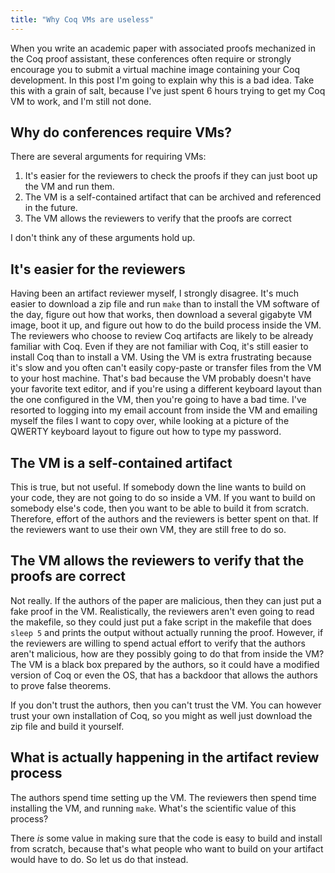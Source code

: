 ```yaml
---
title: "Why Coq VMs are useless"
---
```


When you write an academic paper with associated proofs mechanized in the Coq proof assistant, these conferences often require or strongly encourage you to submit a virtual machine image containing your Coq development. In this post I'm going to explain why this is a bad idea. Take this with a grain of salt, because I've just spent 6 hours trying to get my Coq VM to work, and I'm still not done.

## Why do conferences require VMs?

There are several arguments for requiring VMs:

1. It's easier for the reviewers to check the proofs if they can just boot up the VM and run them.
2. The VM is a self-contained artifact that can be archived and referenced in the future.
3. The VM allows the reviewers to verify that the proofs are correct

I don't think any of these arguments hold up.

## It's easier for the reviewers

Having been an artifact reviewer myself, I strongly disagree. It's much easier to download a zip file and run `make` than to install the VM software of the day, figure out how that works, then download a several gigabyte VM image, boot it up, and figure out how to do the build process inside the VM. The reviewers who choose to review Coq artifacts are likely to be already familiar with Coq. Even if they are not familiar with Coq, it's still easier to install Coq than to install a VM. Using the VM is extra frustrating because it's slow and you often can't easily copy-paste or transfer files from the VM to your host machine. That's bad because the VM probably doesn't have your favorite text editor, and if you're using a different keyboard layout than the one configured in the VM, then you're going to have a bad time. I've resorted to logging into my email account from inside the VM and emailing myself the files I want to copy over, while looking at a picture of the QWERTY keyboard layout to figure out how to type my password.

## The VM is a self-contained artifact

This is true, but not useful. If somebody down the line wants to build on your code, they are not going to do so inside a VM.
If you want to build on somebody else's code, then you want to be able to build it from scratch. Therefore, effort of the authors and the reviewers is better spent on that. If the reviewers want to use their own VM, they are still free to do so.

## The VM allows the reviewers to verify that the proofs are correct

Not really. If the authors of the paper are malicious, then they can just put a fake proof in the VM. Realistically, the reviewers aren't even going to read the makefile, so they could just put a fake script in the makefile that does `sleep 5` and prints the output without actually running the proof. However, if the reviewers are willing to spend actual effort to verify that the authors aren't malicious, how are they possibly going to do that from inside the VM? The VM is a black box prepared by the authors, so it could have a modified version of Coq or even the OS, that has a backdoor that allows the authors to prove false theorems.

If you don't trust the authors, then you can't trust the VM. You can however trust your own installation of Coq, so you might as well just download the zip file and build it yourself.

## What is actually happening in the artifact review process

The authors spend time setting up the VM. The reviewers then spend time installing the VM, and running `make`. What's the scientific value of this process?

There *is* some value in making sure that the code is easy to build and install from scratch, because that's what people who want to build on your artifact would have to do. So let us do that instead.
